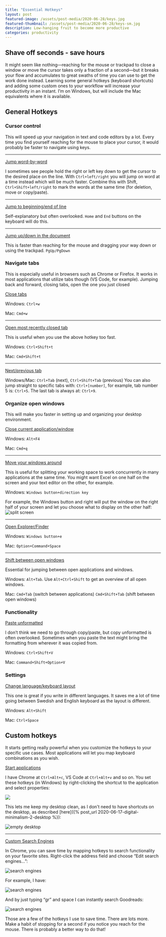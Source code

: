 ```yaml
---
title: "Essential Hotkeys"
layout: post
featured-image: /assets/post-media/2020-06-28/keys.jpg
featured-thumbnail: /assets/post-media/2020-06-28/keys-sm.jpg
description: Low-hanging fruit to become more productive
categories: productivity
---
```


## Shave off seconds - save hours

It might seem like nothing—reaching for the mouse or trackpad to close a window or move the cursor takes only a fraction of a second—but it breaks your flow and accumulates to great swaths of time you can use to get the work done instead. Learning some general hotkeys (keyboard shortcuts) and adding some custom ones to your workflow will increase your productivity in an instant. I’m on Windows, but will include the Mac equivalents where it is available.

## General Hotkeys

### Cursor control

This will speed up your navigation in text and code editors by a lot. Every time you find yourself reaching for the mouse to place your cursor, it would probably be faster to navigate using keys.

<hr>

<u>Jump word-by-word</u>

I sometimes see people hold the right or left key down to get the cursor to the desired place on the line. With <span class="bg-black">`Ctrl+left/right`</span> you will jump on word at a time instead which will be much faster. Combine this with Shift, <span class="bg-black">`Ctrl+Shift+left/right`</span> to mark the words at the same time (for deletion, move or copy/paste).

<hr>

<u>Jump to beginning/end of line</u>

Self-explanatory but often overlooked. <span class="bg-black">`Home`</span> and <span class="bg-black">`End`</span> buttons on the keyboard will do this.

<hr>

<u>Jump up/down in the document</u>

This is faster than reaching for the mouse and dragging your way down or using the trackpad.
<span class="bg-black">`PgUp/PgDown`</span>

### Navigate tabs

This is especially useful in browsers such as Chrome or Firefox. It works in most applications that utilize tabs though (VS Code, for example). Jumping back and forward, closing tabs, open the one you just closed

<u>Close tabs</u>

Windows: <span class="bg-black">`Ctrl+w`</span>

Mac: <span class="bg-black">`Cmd+w`</span>

<hr>

<u>Open most recently closed tab</u>

This is useful when you use the above hotkey too fast.

Windows: <span class="bg-black">`Ctrl+Shift+t`</span>

Mac: <span class="bg-black">`Cmd+Shift+t`</span>

<hr>

<u>Next/previous tab</u>

Windows/Mac: <span class="bg-black">`Ctrl+Tab`</span> (next), <span class="bg-black">`Ctrl+Shift+Tab`</span> (previous)
You can also jump straight to specific tabs with: <span class="bg-black">`Ctrl+[number]`</span>, for example, tab number 5 is: <span class="bg-black">`Ctrl+5`</span>. The last tab is always at: <span class="bg-black">`Ctrl+9`</span>.

### Organize open windows

This will make you faster in setting up and organizing your desktop environment.

<u>Close current application/window</u>

Windows: <span class="bg-black">`Alt+F4`</span>

Mac: <span class="bg-black">`Cmd+q`</span>

<hr>

<u>Move your windows around</u>

This is useful for splitting your working space to work concurrently in many applications at the same time. You might want Excel on one half on the screen and your text editor on the other, for example.

Windows: <span class="bg-black">`Windows button+direction key`</span>

For example, the Windows button and right will put the window on the right half of your screen and let you choose what to display on the other half:
![split screen](/assets/post-media/2020-06-28/split_screen.png "split screen")

<hr>

<u>Open Explorer/Finder</u>

Windows: <span class="bg-black">`Windows button+e`</span>

Mac: <span class="bg-black">`Option+Command+Space`</span>

<hr>

<u>Shift between open windows</u>

Essential for jumping between open applications and windows.

Windows: <span class="bg-black">`Alt+Tab`</span>. Use <span class="bg-black">`Alt+Ctrl+Shift`</span> to get an overview of all open windows.

Mac: <span class="bg-black">`Cmd+Tab`</span> (switch between applications) <span class="bg-black">`Cmd+Shift+Tab`</span> (shift between open windows)

### Functionality

<u>Paste unformatted</u>

I don’t think we need to go through copy/paste, but copy unformatted is often overlooked. Sometimes when you paste the text might bring the formatting from wherever it was copied from.

Windows: <span class="bg-black">`Ctrl+Shift+V`</span>

Mac: <span class="bg-black">`Command+Shift+Option+V`</span>

### Settings

<u>Change language/keyboard layout</u>

This one is great if you write in different languages. It saves me a lot of time going between Swedish and English keyboard as the layout is different.

Windows: <span class="bg-black">`Alt+Shift`</span>

Mac: <span class="bg-black">`Ctrl+Space`</span>

## Custom hotkeys

It starts getting really powerful when you customize the hotkeys to your specific use cases. Most applications will let you map keyboard combinations as you wish.

<u>Start applications</u>

I have Chrome at <span class="bg-black">`Ctrl+Alt+c`</span>, VS Code at <span class="bg-black">`Ctrl+Alt+v`</span> and so on. You set these hotkeys (in Windows) by right-clicking the shortcut to the application and select properties:

<img class="half-image" src="/assets/post-media/2020-06-28/chrome_hotkey.png"/>

This lets me keep my desktop clean, as I don't need to have shortcuts on the desktop, as described [here]({% post_url 2020-06-17-digital-minimalism-2-desktop %}):

![empty desktop](/assets/post-media/2020-06-17/empty-desktop.png "empty desktop")

<hr>

<u>Custom Search Engines</u>

In Chrome, you can save time by mapping hotkeys to search functionality on your favorite sites. Right-click the address field and choose “Edit search engines…”:

![search engines](/assets/post-media/2020-06-28/search_engines.png "search engines")

For example, I have:

![search engines](/assets/post-media/2020-06-28/search_engines2.png "search engines")

And by just typing “gr” and space I can instantly search Goodreads:

![search engines](/assets/post-media/2020-06-28/search_engines3.png "search engines")

Those are a few of the hotkeys I use to save time. There are lots more. Make a habit of stopping for a second if you notice you reach for the mouse. There is probably a better way to do that!
